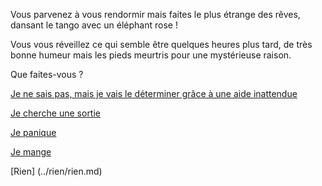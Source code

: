 Vous parvenez à vous rendormir mais faites le plus étrange des rêves,
 dansant le tango avec un éléphant rose !

Vous vous réveillez ce qui semble être quelques heures plus tard,
 de très bonne humeur mais les pieds meurtris pour une mystérieuse raison.

Que faites-vous ?

[Je ne sais pas, mais je vais le déterminer grâce à une aide inattendue](../appel-genie/appel-genie.md)

[Je cherche une sortie](../sortie/chercher-la-sortie.md)

[Je panique](../panique/frapper-le-mur.md)

[Je mange](../manger/faim.md)

[Rien] (../rien/rien.md)
